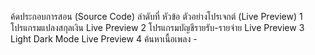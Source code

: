 ค้ดประกอบการสอน (Source Code)
ลำดับที่	หัวข้อ	ตัวอย่างโปรเจกต์ (Live Preview)
1	โปรแกรมแปลงสกุลเงิน	Live Preview
2	โปรแกรมบัญชีรายรับ-รายจ่าย	Live Preview
3	Light Dark Mode	Live Preview
4	ค้นหาเนื้อเพลง	-
